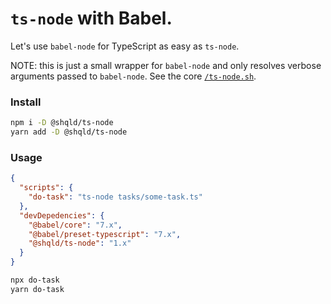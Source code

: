 # `ts-node` with Babel.

Let's use `babel-node` for TypeScript as easy as `ts-node`.

NOTE: this is just a small wrapper for `babel-node` and only resolves verbose arguments passed to `babel-node`. See the core [`/ts-node.sh`](https://github.com/shqld/ts-node/blob/master/ts-node.sh).

### Install

```sh
npm i -D @shqld/ts-node
yarn add -D @shqld/ts-node
```

### Usage

```json
{
  "scripts": {
    "do-task": "ts-node tasks/some-task.ts"
  },
  "devDepedencies": {
    "@babel/core": "7.x",
    "@babel/preset-typescript": "7.x",
    "@shqld/ts-node": "1.x"
  }
}
```

```sh
npx do-task
yarn do-task
```
